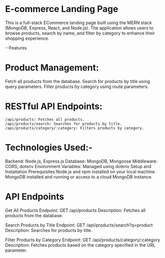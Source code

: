 # E-commerce Landing Page

This is a full-stack ECommerce landing page built using the MERN stack (MongoDB, Express, React, and Node.js). The application allows users to browse products, search by name, and filter by category to enhance their shopping experience.

--Features

# Product Management:

Fetch all products from the database.
Search for products by title using query parameters.
Filter products by category using route parameters.

# RESTful API Endpoints:

    /api/products: Fetches all products.
    /api/products/search: Searches for products by title.
    /api/products/category/:category: Filters products by category.

# Technologies Used:-

Backend: Node.js, Express.js
Database: MongoDB, Mongoose
Middleware: CORS, dotenv
Environment Variables: Managed using dotenv
Setup and Installation
Prerequisites
Node.js and npm installed on your local machine.
MongoDB installed and running or access to a cloud MongoDB instance.

# API Endpoints

Get All Products
Endpoint: GET /api/products
Description: Fetches all products from the database.

Search Products by Title
Endpoint: GET /api/products/search?q=product
Description: Searches for products by title. 

Filter Products by Category
Endpoint: GET /api/products/category/:category
Description: Fetches products based on the category specified in the URL parameter.


